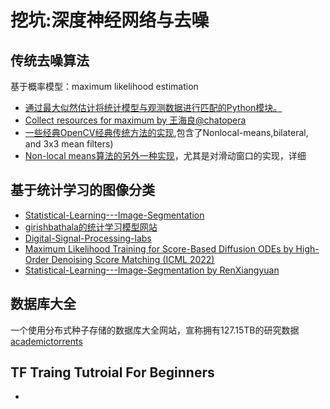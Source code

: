 # 挖坑:深度神经网络与去噪
## 传统去噪算法
基于概率模型：maximum likelihood estimation

* [通过最大似然估计将统计模型与观测数据进行匹配的Python模块。](https://github.com/Samurais/maxlike)
* [Collect resources for maximum by 王海良@chatopera](https://github.com/hailiang-wang/maxlike)
* [一些经典OpenCV经典传统方法的实现](https://github.com/adraper2/Noise_Reduction_Research-STS499),包含了Nonlocal-means,bilateral, and 3x3 mean filters)
* [Non-local means算法的另外一种实现](https://github.com/antimattercorrade/Image_Denoising)，尤其是对滑动窗口的实现，详细

## 基于统计学习的图像分类

* [Statistical-Learning---Image-Segmentation](https://github.com/RenXiangyuan/Statistical-Learning---Image-Segmentation)
* [girishbathala的统计学习模型网站](https://github.com/girishbathala/statistical-learning-image-classification)
* [Digital-Signal-Processing-labs](https://github.com/leonardopedroso/Digital-Signal-Processing-labs)
* [Maximum Likelihood Training for Score-Based Diffusion ODEs by High-Order Denoising Score Matching (ICML 2022)
](https://github.com/LuChengTHU/mle_score_ode)
* [Statistical-Learning---Image-Segmentation by RenXiangyuan](https://github.com/RenXiangyuan/Statistical-Learning---Image-Segmentation)
## 数据库大全
一个使用分布式种子存储的数据库大全网站，宣称拥有127.15TB的研究数据
[academictorrents](https://academictorrents.com/)

## TF Traing Tutroial For Beginners
* 




